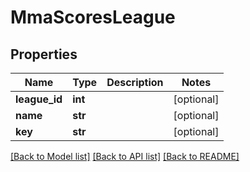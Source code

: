 # MmaScoresLeague

## Properties
Name | Type | Description | Notes
------------ | ------------- | ------------- | -------------
**league_id** | **int** |  | [optional] 
**name** | **str** |  | [optional] 
**key** | **str** |  | [optional] 

[[Back to Model list]](../README.md#documentation-for-models) [[Back to API list]](../README.md#documentation-for-api-endpoints) [[Back to README]](../README.md)

